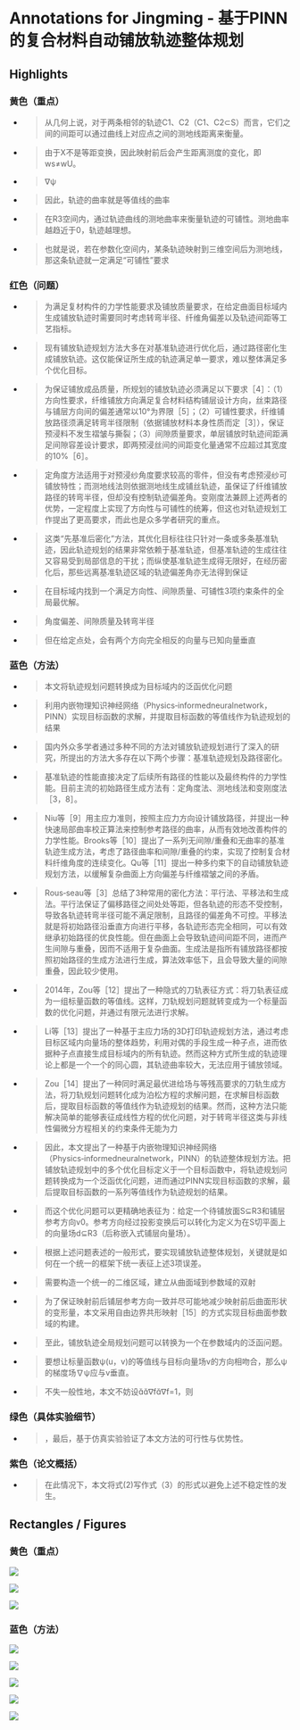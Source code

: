 # Annotations for Jingming - 基于PINN的复合材料自动铺放轨迹整体规划

## Highlights

### 黄色（重点）

- > 从几何上说，对于两条相邻的轨迹C1、C2（C1、C2⊂S）而言，它们之间的间距可以通过曲线上对应点之间的测地线距离来衡量。
- > 由于X不是等距变换，因此映射前后会产生距离测度的变化，即ws≠wU。
- > ∇ψ
- > 因此，轨迹的曲率就是等值线的曲率
- > 在R3空间内，通过轨迹曲线的测地曲率来衡量轨迹的可铺性。测地曲率越趋近于0，轨迹越理想。
- > 也就是说，若在参数化空间内，某条轨迹映射到三维空间后为测地线，那这条轨迹就一定满足“可铺性”要求

### 红色（问题）

- > 为满足复材构件的力学性能要求及铺放质量要求，在给定曲面目标域内生成铺放轨迹时需要同时考虑转弯半径、纤维角偏差以及轨迹间距等工艺指标。
- > 现有铺放轨迹规划方法大多在对基准轨迹进行优化后，通过路径密化生成铺放轨迹。这仅能保证所生成的轨迹满足单一要求，难以整体满足多个优化目标。
- > 为保证铺放成品质量，所规划的铺放轨迹必须满足以下要求［4］：（1）方向性要求，纤维铺放方向满足复合材料结构铺层设计方向，丝束路径与铺层方向间的偏差通常以10°为界限［5］；（2）可铺性要求，纤维铺放路径须满足转弯半径限制（依据铺放材料本身性质而定［3］），保证预浸料不发生褶皱与撕裂；（3）间隙质量要求，单层铺放时轨迹间距满足间隙容差设计要求，即两预浸丝间的间距变化量通常不应超过其宽度的10%［6］。
- > 定角度方法适用于对预浸纱角度要求较高的零件，但没有考虑预浸纱可铺放特性；而测地线法则依据测地线生成铺丝轨迹，虽保证了纤维铺放路径的转弯半径，但却没有控制轨迹偏差角。变刚度法兼顾上述两者的优势，一定程度上实现了方向性与可铺性的统筹，但这也对轨迹规划工作提出了更高要求，而此也是众多学者研究的重点。
- > 这类“先基准后密化”方法，其优化目标往往只针对一条或多条基准轨迹，因此轨迹规划的结果非常依赖于基准轨迹，但基准轨迹的生成往往又容易受到局部信息的干扰；而纵使基准轨迹生成得无限好，在经历密化后，那些远离基准轨迹区域的轨迹偏差角亦无法得到保证
- > 在目标域内找到一个满足方向性、间隙质量、可铺性3项约束条件的全局最优解。
- > 角度偏差、间隙质量及转弯半径
- > 但在给定点处，会有两个方向完全相反的向量与已知向量垂直

### 蓝色（方法）

- > 本文将轨迹规划问题转换成为目标域内的泛函优化问题
- > 利用内嵌物理知识神经网络（Physics‑informedneuralnetwork，PINN）实现目标函数的求解，并提取目标函数的等值线作为轨迹规划的结果
- > 国内外众多学者通过多种不同的方法对铺放轨迹规划进行了深入的研究，所提出的方法大多存在以下两个步骤：基准轨迹规划及路径密化。
- > 基准轨迹的性能直接决定了后续所有路径的性能以及最终构件的力学性能。目前主流的初始路径生成方法有：定角度法、测地线法和变刚度法［3，8］。
- > Niu等［9］用主应力准则，按照主应力方向设计铺放路径，并提出一种快速局部曲率校正算法来控制参考路径的曲率，从而有效地改善构件的力学性能。Brooks等［10］提出了一系列无间隙/重叠和无曲率的基准轨迹生成方法，考虑了路径曲率和间隙/重叠的约束，实现了控制复合材料纤维角度的连续变化。Qu等［11］提出一种多约束下的自动铺放轨迹规划方法，以缓解复杂曲面上方向偏差与纤维褶皱之间的矛盾。
- > Rous‑seau等［3］总结了3种常用的密化方法：平行法、平移法和生成法。平行法保证了偏移路径之间处处等距，但各轨迹的形态不受控制，导致各轨迹转弯半径可能不满足限制，且路径的偏差角不可控。平移法就是将初始路径沿垂直方向进行平移，各轨迹形态完全相同，可以有效继承初始路径的优良性能。但在曲面上会导致轨迹间间距不同，进而产生间隙与重叠，因而不适用于复杂曲面。生成法是指所有铺放路径都按照初始路径的生成方法进行生成，算法效率低下，且会导致大量的间隙重叠，因此较少使用。
- > 2014年，Zou等［12］提出了一种隐式的刀轨表征方式：将刀轨表征成为一组标量函数的等值线。这样，刀轨规划问题就转变成为一个标量函数的优化问题，并通过有限元法进行求解。
- > Li等［13］提出了一种基于主应力场的3D打印轨迹规划方法，通过考虑目标区域内向量场的整体趋势，利用对偶的手段生成一种子点，进而依据种子点直接生成目标域内的所有轨迹。然而这种方式所生成的轨迹理论上都是一个一个的同心圆，其轨迹曲率较大，无法应用于铺放领域。
- > Zou［14］提出了一种同时满足最优进给场与等残高要求的刀轨生成方法，将刀轨规划问题转化成为泊松方程的求解问题，在求解目标函数后，提取目标函数的等值线作为轨迹规划的结果。然而，这种方法只能解决简单的能够表征成线性方程的优化问题，对于转弯半径这类与非线性偏微分方程相关的约束条件无能为力
- > 因此，本文提出了一种基于内嵌物理知识神经网络（Physics‑informedneuralnetwork，PINN）的轨迹整体规划方法。把铺放轨迹规划中的多个优化目标定义于一个目标函数中，将轨迹规划问题转换成为一个泛函优化问题，进而通过PINN实现目标函数的求解，最后提取目标函数的一系列等值线作为轨迹规划的结果。
- > 而这个优化问题可以更精确地表征为：给定一个待铺放面S⊆R3和铺层参考方向v0。参考方向经过投影变换后可以转化为定义为在S切平面上的向量场d⊆R3（后称嵌入式铺层向量场）。
- > 根据上述问题表述的一般形式，要实现铺放轨迹整体规划，关键就是如何在一个统一的框架下统一表征上述3项误差。
- > 需要构造一个统一的二维区域，建立从曲面域到参数域的双射
- > 为了保证映射前后铺层参考方向一致并尽可能地减少映射前后曲面形状的变形量，本文采用自由边界共形映射［15］的方式实现目标曲面参数域的构建。
- > 至此，铺放轨迹全局规划问题可以转换为一个在参数域内的泛函问题。
- > 要想让标量函数ψ(u，v)的等值线与目标向量场v的方向相吻合，那么ψ的梯度场∇ψ应与v垂直。
- > 不失一般性地，本文不妨设∇f∇f=1，则

### 绿色（具体实验细节）

- > ，最后，基于仿真实验验证了本文方法的可行性与优势性。

### 紫色（论文概括）

- > 在此情况下，本文将式(2)写作式（3）的形式以避免上述不稳定性的发生。

## Rectangles / Figures

### 黄色（重点）

![](D://jianguo//我的坚果云//obsidian//Research//00Inbox//001Attachment//PDFimgs/Jingming-PINN_p3_rect1.png)

![](D://jianguo//我的坚果云//obsidian//Research//00Inbox//001Attachment//PDFimgs/Jingming-PINN_p3_rect2.png)

![](D://jianguo//我的坚果云//obsidian//Research//00Inbox//001Attachment//PDFimgs/Jingming-PINN_p4_rect4.png)

### 蓝色（方法）

![](D://jianguo//我的坚果云//obsidian//Research//00Inbox//001Attachment//PDFimgs/Jingming-PINN_p4_rect1.png)

![](D://jianguo//我的坚果云//obsidian//Research//00Inbox//001Attachment//PDFimgs/Jingming-PINN_p4_rect2.png)

![](D://jianguo//我的坚果云//obsidian//Research//00Inbox//001Attachment//PDFimgs/Jingming-PINN_p4_rect3.png)

![](D://jianguo//我的坚果云//obsidian//Research//00Inbox//001Attachment//PDFimgs/Jingming-PINN_p4_rect5.png)

![](D://jianguo//我的坚果云//obsidian//Research//00Inbox//001Attachment//PDFimgs/Jingming-PINN_p4_rect6.png)
